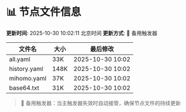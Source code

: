 # 📊 节点文件信息

**更新时间**: 2025-10-30 10:02:11 北京时间
**更新方式**: 🔄 备用触发器

| 文件名 | 大小 | 最后修改 |
|--------|------|----------|
| all.yaml | 33K | 2025-10-30 10:02 |
| history.yaml | 148K | 2025-10-30 10:02 |
| mihomo.yaml | 37K | 2025-10-30 10:02 |
| base64.txt | 31K | 2025-10-30 10:02 |

> 🔄 备用触发器：当主触发器失效时自动接管，确保节点文件的持续更新
